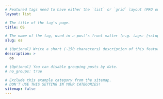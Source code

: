 ```yaml
---
# Featured tags need to have either the `list` or `grid` layout (PRO only).
layout: list

# The title of the tag's page.
title: OS

# The name of the tag, used in a post's front matter (e.g. tags: [<slug>]).
slug: os

# (Optional) Write a short (~150 characters) description of this featured tag.
description: >
  os

# (Optional) You can disable grouping posts by date.
# no_groups: true

# Exclude this example category from the sitemap.
# DON'T USE THIS SETTING IN YOUR CATEGORIES!
sitemap: false
---
```

